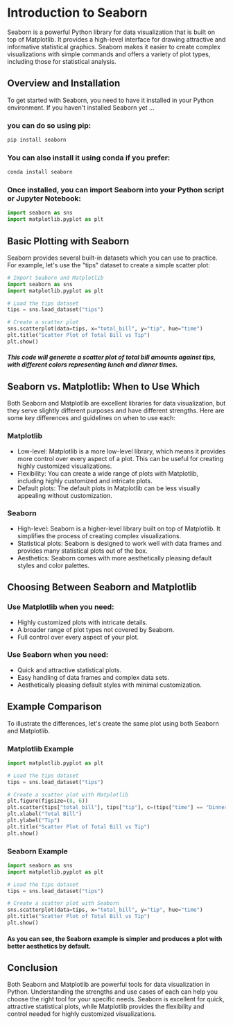 # Introduction to Seaborn
Seaborn is a powerful Python library for data visualization that is built on top of Matplotlib. It provides a high-level interface for drawing attractive and informative statistical graphics. Seaborn makes it easier to create complex visualizations with simple commands and offers a variety of plot types, including those for statistical analysis.

## Overview and Installation
To get started with Seaborn, you need to have it installed in your Python environment. If you haven't installed Seaborn yet ... 

### you can do so using pip:

```bash
pip install seaborn
```

### You can also install it using conda if you prefer:

```bash
conda install seaborn
```

### Once installed, you can import Seaborn into your Python script or Jupyter Notebook:

```python
import seaborn as sns
import matplotlib.pyplot as plt
```

## Basic Plotting with Seaborn
Seaborn provides several built-in datasets which you can use to practice. For example, let's use the "tips" dataset to create a simple scatter plot:

```python
# Import Seaborn and Matplotlib
import seaborn as sns
import matplotlib.pyplot as plt

# Load the tips dataset
tips = sns.load_dataset("tips")

# Create a scatter plot
sns.scatterplot(data=tips, x="total_bill", y="tip", hue="time")
plt.title("Scatter Plot of Total Bill vs Tip")
plt.show()
```

##### This code will generate a scatter plot of total bill amounts against tips, with different colors representing lunch and dinner times.

## Seaborn vs. Matplotlib: When to Use Which
Both Seaborn and Matplotlib are excellent libraries for data visualization, but they serve slightly different purposes and have different strengths. Here are some key differences and guidelines on when to use each:

### Matplotlib
- Low-level: Matplotlib is a more low-level library, which means it provides more control over every aspect of a plot. This can be useful for creating highly customized visualizations.
- Flexibility: You can create a wide range of plots with Matplotlib, including highly customized and intricate plots.
- Default plots: The default plots in Matplotlib can be less visually appealing without customization.

### Seaborn
- High-level: Seaborn is a higher-level library built on top of Matplotlib. It simplifies the process of creating complex visualizations.
- Statistical plots: Seaborn is designed to work well with data frames and provides many statistical plots out of the box.
- Aesthetics: Seaborn comes with more aesthetically pleasing default styles and color palettes.

## Choosing Between Seaborn and Matplotlib
### Use Matplotlib when you need:

- Highly customized plots with intricate details.
- A broader range of plot types not covered by Seaborn.
- Full control over every aspect of your plot.

### Use Seaborn when you need:

- Quick and attractive statistical plots.
- Easy handling of data frames and complex data sets.
- Aesthetically pleasing default styles with minimal customization.

## Example Comparison
To illustrate the differences, let's create the same plot using both Seaborn and Matplotlib.

### Matplotlib Example

```python
import matplotlib.pyplot as plt

# Load the tips dataset
tips = sns.load_dataset("tips")

# Create a scatter plot with Matplotlib
plt.figure(figsize=(8, 6))
plt.scatter(tips["total_bill"], tips["tip"], c=(tips["time"] == "Dinner").map({True: 'red', False: 'blue'}))
plt.xlabel("Total Bill")
plt.ylabel("Tip")
plt.title("Scatter Plot of Total Bill vs Tip")
plt.show()
```

### Seaborn Example

```python
import seaborn as sns
import matplotlib.pyplot as plt

# Load the tips dataset
tips = sns.load_dataset("tips")

# Create a scatter plot with Seaborn
sns.scatterplot(data=tips, x="total_bill", y="tip", hue="time")
plt.title("Scatter Plot of Total Bill vs Tip")
plt.show()
```
#### As you can see, the Seaborn example is simpler and produces a plot with better aesthetics by default.

## Conclusion
Both Seaborn and Matplotlib are powerful tools for data visualization in Python. Understanding the strengths and use cases of each can help you choose the right tool for your specific needs. Seaborn is excellent for quick, attractive statistical plots, while Matplotlib provides the flexibility and control needed for highly customized visualizations.
